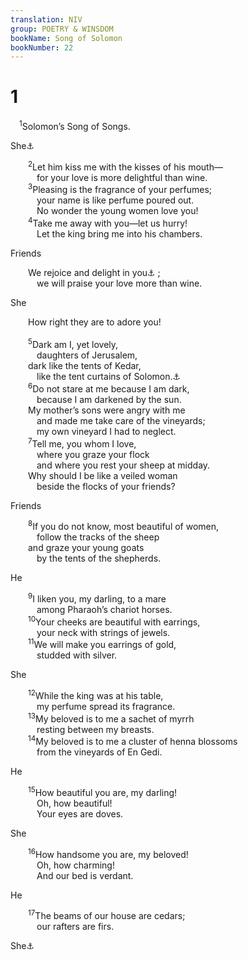 ```yaml
---
translation: NIV
group: POETRY & WINSDOM
bookName: Song of Solomon 
bookNumber: 22
---
```


<div class="title"><h1>1</h1></div>
<span class="verse nha_1_1"> <sup>1</sup>Solomon’s Song of Songs. <br/></span>
<div class="title"><p>She<a data-toggle="tooltip" data-placement="bottom" title="The main male and female speakers (identified primarily on the basis of the gender of the relevant Hebrew forms) are indicated by the captions He and She respectively. The words of others are marked Friends . In some instances the divisions and their captions are debatable.">⚓</a> </p></div>
<span class="verse nha_1_2">  <sup>2</sup>Let him kiss me with the kisses of his mouth— <br/>   for your love is more delightful than wine. <br/></span>
<span class="verse nha_1_3">  <sup>3</sup>Pleasing is the fragrance of your perfumes; <br/>   your name is like perfume poured out. <br/>   No wonder the young women love you! <br/></span>
<span class="verse nha_1_4">  <sup>4</sup>Take me away with you—let us hurry! <br/>   Let the king bring me into his chambers. <br/></span>
<div class="title"><p>Friends </p></div>
<span class="verse nha_1_4">  We rejoice and delight in you<a data-toggle="tooltip" data-placement="bottom" title="The Hebrew is masculine singular.">⚓</a> ; <br/>   we will praise your love more than wine. <br/></span>
<div class="title"><p>She </p></div>
<span class="verse nha_1_4">  How right they are to adore you! <br/><br/></span>
<span class="verse nha_1_5">  <sup>5</sup>Dark am I, yet lovely, <br/>   daughters of Jerusalem, <br/>  dark like the tents of Kedar, <br/>   like the tent curtains of Solomon.<a data-toggle="tooltip" data-placement="bottom" title="Or Salma">⚓</a><br/></span>
<span class="verse nha_1_6">  <sup>6</sup>Do not stare at me because I am dark, <br/>   because I am darkened by the sun. <br/>  My mother’s sons were angry with me <br/>   and made me take care of the vineyards; <br/>   my own vineyard I had to neglect. <br/></span>
<span class="verse nha_1_7">  <sup>7</sup>Tell me, you whom I love, <br/>   where you graze your flock <br/>   and where you rest your sheep at midday. <br/>  Why should I be like a veiled woman <br/>   beside the flocks of your friends? <br/></span>
<div class="title"><p>Friends </p></div>
<span class="verse nha_1_8">  <sup>8</sup>If you do not know, most beautiful of women, <br/>   follow the tracks of the sheep <br/>  and graze your young goats <br/>   by the tents of the shepherds. <br/></span>
<div class="title"><p>He </p></div>
<span class="verse nha_1_9">  <sup>9</sup>I liken you, my darling, to a mare <br/>   among Pharaoh’s chariot horses. <br/></span>
<span class="verse nha_1_10">  <sup>10</sup>Your cheeks are beautiful with earrings, <br/>   your neck with strings of jewels. <br/></span>
<span class="verse nha_1_11">  <sup>11</sup>We will make you earrings of gold, <br/>   studded with silver. <br/></span>
<div class="title"><p>She </p></div>
<span class="verse nha_1_12">  <sup>12</sup>While the king was at his table, <br/>   my perfume spread its fragrance. <br/></span>
<span class="verse nha_1_13">  <sup>13</sup>My beloved is to me a sachet of myrrh <br/>   resting between my breasts. <br/></span>
<span class="verse nha_1_14">  <sup>14</sup>My beloved is to me a cluster of henna blossoms <br/>   from the vineyards of En Gedi. <br/></span>
<div class="title"><p>He </p></div>
<span class="verse nha_1_15">  <sup>15</sup>How beautiful you are, my darling! <br/>   Oh, how beautiful! <br/>   Your eyes are doves. <br/></span>
<div class="title"><p>She </p></div>
<span class="verse nha_1_16">  <sup>16</sup>How handsome you are, my beloved! <br/>   Oh, how charming! <br/>   And our bed is verdant. <br/></span>
<div class="title"><p>He </p></div>
<span class="verse nha_1_17">  <sup>17</sup>The beams of our house are cedars; <br/>   our rafters are firs. <br/></span>
<div class="title"><p>She<a data-toggle="tooltip" data-placement="bottom" title="Or He">⚓</a> </p></div>
